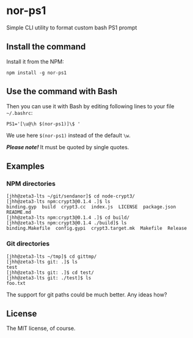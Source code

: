 nor-ps1
=======

Simple CLI utility to format custom bash PS1 prompt

Install the command
-------------------

Install it from the NPM:

```
npm install -g nor-ps1
```

Use the command with Bash
-------------------------

Then you can use it with Bash by editing following lines to your file `~/.bashrc`:

```
PS1='[\u@\h $(nor-ps1)]\$ '
```

We use here `$(nor-ps1)` instead of the default `\w`.

***Please note!*** It must be quoted by single quotes.

Examples
--------

### NPM directories

```
[jhh@zeta3-lts ~/git/sendanor]$ cd node-crypt3/
[jhh@zeta3-lts npm:crypt3@0.1.4 .]$ ls
binding.gyp  build  crypt3.cc  index.js  LICENSE  package.json  README.md
[jhh@zeta3-lts npm:crypt3@0.1.4 .]$ cd build/
[jhh@zeta3-lts npm:crypt3@0.1.4 ./build]$ ls
binding.Makefile  config.gypi  crypt3.target.mk  Makefile  Release
```

### Git directories

```
[jhh@zeta3-lts ~/tmp]$ cd gittmp/
[jhh@zeta3-lts git: .]$ ls
test
[jhh@zeta3-lts git: .]$ cd test/
[jhh@zeta3-lts git: ./test]$ ls
foo.txt
```

The support for git paths could be much better. Any ideas how?

License
-------

The MIT license, of course.
